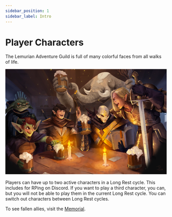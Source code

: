 ```yaml
---
sidebar_position: 1
sidebar_label: Intro
---
```


# Player Characters

The Lemurian Adventure Guild is full of many colorful faces from all walks of life.

![PCs having fun](/img/PCs_around_a_table.png)

Players can have up to two active characters in a Long Rest cycle. This includes for RPing on Discord. If you want to play a third character, you can, but you will not be able to play them in the current Long Rest cycle. You can switch out characters between Long Rest cycles.

To see fallen allies, visit the [Memorial](/memorial).
